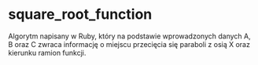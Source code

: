 # square_root_function
Algorytm napisany w Ruby, który na podstawie wprowadzonych danych A, B oraz C zwraca informację o miejscu przecięcia się paraboli z osią X oraz kierunku ramion funkcji. 
